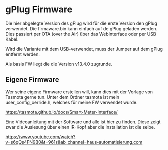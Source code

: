 # gPlug Firmware

Die hier abgelegte Version des gPlug wird für die erste Version den gPlug verwendet. 
Die firmaware.bin kann einfach auf de gPlug geladen werden. Dies passiert per OTA (over the Air) über das WebInterface oder per USB Kabel. 

Wird die Variante mit dem USB-verwendet, muss der Jumper auf dem gPlug entfernt werden. 

Als basis FW liegt die die Version v13.4.0 zugrunde. 

## Eigene Firmware 
Wer seine eigene Firmware erstellen will, kann dies mit der Vorlage von Tasmota gerne tun. 
Unter dem Ordner tasmota ist mein user_config_oerride.h, welches für meine FW verwendet wurde. 

https://tasmota.github.io/docs/Smart-Meter-Interface/

Eine Videoanleitung mit der Software und alle ist hier zu finden. Diese zeigt zwar die Auslesung über einen IR-Kopf aber die Installation ist die selbe. 

https://www.youtube.com/watch?v=s6qQs4FN9B0&t=961s&ab_channel=haus-automatisierung.com

